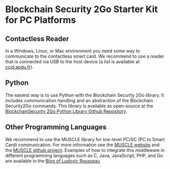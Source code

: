 # Blockchain Security 2Go Starter Kit for PC Platforms

## Contactless Reader
In a Windows, Linux, or Mac environment you need some way to communicate to the contactless smart card. We recommend to use a reader that is connected via USB to the host device (a list is available at [ccid.apdu.fr](https://ccid.apdu.fr/select_readers/?features=contactless)). 

## Python
The easiest way is to use Python with the Blockchain Security 2Go library. It includes communication handling and an abstraction of the Blockchain Security2Go commands. This library is available as open-source at the [BlockchainSecurity 2Go Python Library Github Repository](https://github.com/Infineon/Blockchain2GoPythonLib). 

## Other Programming Languages
We recommend to use the MUSCLE library for low-level PC/SC (PC to Smart Card) communication. For more information see the [MUSCLE website](https://muscle.apdu.fr/) and the [MUSCLE github project](https://github.com/LudovicRousseau/PCSC). Examples of how to integrate this middleware in different programming languages such as C, Java, JavaScript, PHP, and Go are available in the [Blog of Ludovic Rousseau](https://ludovicrousseau.blogspot.com/2010/04/pcsc-sample-in-different-languages.html)

<!-- ## RasperryPi Setup
To setup a contactless reader and the Python libary on a RasperryPi follow the steps as described [here](howto_raspi.md). -->
